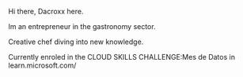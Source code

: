 Hi there, Dacroxx here.

Im an entrepreneur in the gastronomy sector.

Creative chef diving into new knowledge.

Currently enroled in the CLOUD SKILLS CHALLENGE:Mes de Datos in learn.microsoft.com/
